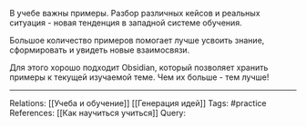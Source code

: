 В учебе важны примеры. Разбор различных кейсов и реальных ситуация - новая тенденция в западной системе обучения. 

Большое количество примеров помогает лучше усвоить знание, сформировать и увидеть новые взаимосвязи. 

Для этого хорошо подходит Obsidian, который позволяет хранить примеры к текущей изучаемой теме. Чем их больше - тем лучше! 

___
Relations: [[Учеба и обучение]] [[Генерация идей]] 
Tags: #practice 
References: [[Как научиться учиться]] 
Query: 
